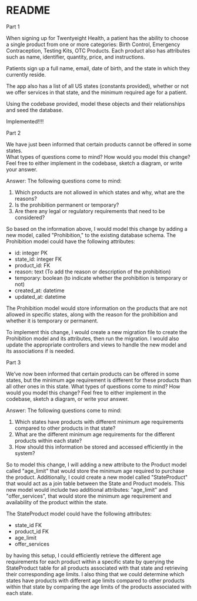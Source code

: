 # README
Part 1

When signing up for Twentyeight Health, a patient has the ability to choose a single product from one or more categories:  Birth Control, Emergency Contraception, Testing Kits, OTC Products.  Each product also has attributes such as name, identifier, quantity, price, and instructions.  

Patients sign up a full name, email, date of birth, and the state in which they currently reside. 

The app also has a list of all US states (constants provided), whether or not we offer services in that state, and the minimum required age for a patient.

Using the codebase provided, model these objects and their relationships and seed the database.

Implemented!!!!

Part 2

We have just been informed that certain products cannot be offered in some states.  
What types of questions come to mind?  How would you model this change?  Feel free to either implement in the codebase, sketch a diagram, or write your answer.

Answer:
The following questions come to mind:

1. Which products are not allowed in which states and why, what are the reasons?
2. Is the prohibition permanent or temporary?
3. Are there any legal or regulatory requirements that need to be considered?

So based on the information above, I would model this change by adding a new model, called "Prohibition," to the existing database schema. The Prohibition model could have the following attributes:

- id: integer PK
- state_id: integer FK
- product_id: FK
- reason: text (To add the reason or description of the prohibition)
- temporary: boolean (to indicate whether the prohibition is temporary or not)
- created_at: datetime
- updated_at: datetime

The Prohibition model would store information on the products that are not allowed in specific states, along with the reason for the prohibition and whether it is temporary or permanent.

To implement this change, I would create a new migration file to create the Prohibition model and its attributes, then run the migration. I would also update the appropriate controllers and views to handle the new model and its associations if is needed.


Part 3

We’ve now been informed that certain products can be offered in some states, but the minimum age requirement is different for these products than all other ones in this state.
What types of questions come to mind?  How would you model this change?  Feel free to either implement in the codebase, sketch a diagram, or write your answer.

Answer:
The following questions come to mind:

1. Which states have products with different minimum age requirements compared to other products in that state?
2. What are the different minimum age requirements for the different products within each state?
3. How should this information be stored and accessed efficiently in the system?


So to model this change, I will adding a new attribute to the Product model called "age_limit" that would store the minimum age required to purchase the product. Additionally, I could create a new model called "StateProduct" that would act as a join table between the State and Product models. This new model would include two additional attributes: "age_limit" and "offer_services", that would store the minimum age requirement and availability of the product within the state.

The StateProduct model could have the following attributes:

- state_id FK
- product_id FK
- age_limit 
- offer_services

by having this setup, I could efficiently retrieve the different age requirements for each product within a specific state by querying the StateProduct table for all products associated with that state and retrieving their corresponding age limits. I also thing that we could determine which states have products with different age limits compared to other products within that state by comparing the age limits of the products associated with each state.



